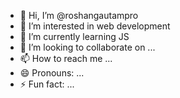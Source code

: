 - 👋 Hi, I’m @roshangautampro
- 👀 I’m interested in web development
- 🌱 I’m currently learning JS
- 💞️ I’m looking to collaborate on ...
- 📫 How to reach me ...
- 😄 Pronouns: ...
- ⚡ Fun fact: ...

<!---
roshangautampro/roshangautampro is a ✨ special ✨ repository because its `README.md` (this file) appears on your GitHub profile.
You can click the Preview link to take a look at your changes.
--->
